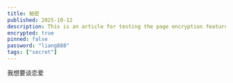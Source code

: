 ```yaml
---
title: 秘密
published: 2025-10-12
description: This is an article for testing the page encryption feature
encrypted: true
pinned: false
password: "liang888"
tags: ["secret"]
---
```


我想要谈恋爱